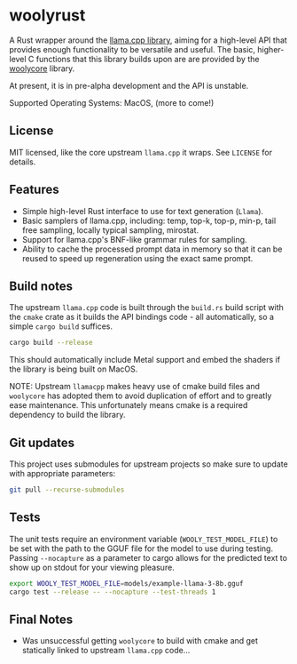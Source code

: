 # woolyrust

A Rust wrapper around the [llama.cpp library](https://github.com/ggerganov/llama.cpp), aiming for a high-level
API that provides enough functionality to be versatile and useful. The basic, higher-level C functions that this
library builds upon are are provided by the [woolycore](https://github.com/tbogdala/woolycore) library.

At present, it is in pre-alpha development and the API is unstable. 

Supported Operating Systems: MacOS, (more to come!)


## License

MIT licensed, like the core upstream `llama.cpp` it wraps. See `LICENSE` for details.


## Features

* Simple high-level Rust interface to use for text generation (`Llama`).
* Basic samplers of llama.cpp, including: temp, top-k, top-p, min-p, tail free sampling, locally typical sampling, mirostat.
* Support for llama.cpp's BNF-like grammar rules for sampling.
* Ability to cache the processed prompt data in memory so that it can be reused to speed up regeneration using the exact same prompt.


## Build notes

The upstream `llama.cpp` code is built through the `build.rs` build script with the `cmake` crate as it builds
the API bindings code - all automatically, so a simple `cargo build` suffices. 

```bash
cargo build --release
```

This should automatically include Metal support and embed the shaders if the library is being built on MacOS.

NOTE: Upstream `llamacpp` makes heavy use of cmake build files and `woolycore` has adopted them to avoid
duplication of effort and to greatly ease maintenance. This unfortunately means cmake is a required 
dependency to build the library.


## Git updates

This project uses submodules for upstream projects so make sure to update with appropriate parameters:

```bash
git pull --recurse-submodules
```


## Tests

The unit tests require an environment variable (`WOOLY_TEST_MODEL_FILE`) to be set with the 
path to the GGUF file for the model to use during testing. Passing `--nocapture` as a parameter to
cargo allows for the predicted text to show up on stdout for your viewing pleasure.

```bash
export WOOLY_TEST_MODEL_FILE=models/example-llama-3-8b.gguf
cargo test --release -- --nocapture --test-threads 1
```


## Final Notes

* Was unsuccessful getting `woolycore` to build with cmake and get statically linked to upstream `llama.cpp` code...